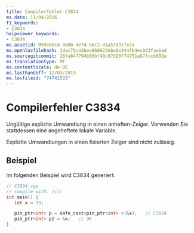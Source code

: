 ```yaml
---
title: Compilerfehler C3834
ms.date: 11/04/2016
f1_keywords:
- C3834
helpviewer_keywords:
- C3834
ms.assetid: 059e0dc4-300b-4e74-b6c2-41a57831fe2a
ms.openlocfilehash: 1dac75ca5bea868823eba8e344fb4ec043fae1ad
ms.sourcegitcommit: 16fa847794b60bf40c67d20f74751a67fccb602e
ms.translationtype: MT
ms.contentlocale: de-DE
ms.lasthandoff: 12/03/2019
ms.locfileid: "74741533"
---
```

# <a name="compiler-error-c3834"></a>Compilerfehler C3834

Ungültige explizite Umwandlung in einen anheften-Zeiger. Verwenden Sie stattdessen eine angeheftete lokale Variable.

Explizite Umwandlungen in einen fixierten Zeiger sind nicht zulässig.

## <a name="example"></a>Beispiel

Im folgenden Beispiel wird C3834 generiert.

```cpp
// C3834.cpp
// compile with: /clr
int main() {
   int x = 33;

   pin_ptr<int> p = safe_cast<pin_ptr<int> >(&x);   // C3834
   pin_ptr<int> p2 = &x;   // OK
}
```
